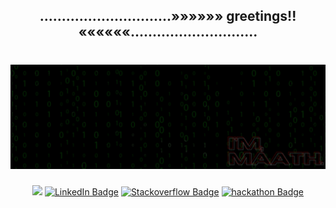 ##  <div align="center">..............................»»»»»» greetings!! ««««««.............................</span>
#  ![](./asset/light_static_.png)

<span align="center">
  
  <a href="mailto:maathmanjunathleo@gmail.com"><img src="https://img.shields.io/badge/mail-D1482?style=for-the-badge&logo=gmail&logoColor=red" /></a>
  [![LinkedIn Badge](https://img.shields.io/badge/LinkedIn-0077B1?style=for-the-badge&logo=linkedin&logoColor=white)](https://www.linkedin.com/in/kshwedha)
  [![Stackoverflow Badge](https://img.shields.io/badge/Stack_Overflow-FE7A16?style=for-the-badge&logo=stack-overflow&logoColor=white)](https://stackoverflow.com/users/10196751/maath-leo/)
  [![hackathon Badge](https://img.shields.io/badge/hackathon-D25555?style=for-the-badge&logo=hackathon&logoColor=white)](https://www.hackerearth.com/@maathRiX)
<!--
  [![Twitter Badge](https://img.shields.io/badge/Twitter-1DA1F2?style=for-the-badge&logo=twitter&logoColor=white)]()
  [![Instagram Badge](https://img.shields.io/badge/Instagram-E4405F?style=for-the-badge&logo=instagram&logoColor=white)]()
  [![Discord Badge](https://img.shields.io/badge/Discord-7289DA?style=for-the-badge&logo=discord&logoColor=white)]()
  [![Spotify Badge](https://img.shields.io/badge/Spotify-1ED760?&style=for-the-badge&logo=spotify&logoColor=white)]()
-->
#
  
</span>

<div>
  <span>
  </span>
</div>


<!--
maathRiX
AI: coding, art, and psychology
building technology, enforcing a lavish and independent human lifestyle
Anything, wired and unwired.
-->
